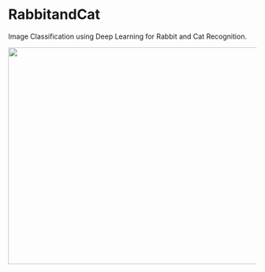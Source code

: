 # RabbitandCat
Image Classification using Deep Learning for Rabbit and Cat Recognition.

<p align="center"><img src="[https://github.com/NamHai1/Deep_Face_Detection/blob/main/crowd.png](https://github.com/NamHai1/RabbitandCat/blob/main/Out.png)https://github.com/NamHai1/RabbitandCat/blob/main/Out.png" width="760" height="440"></p>
